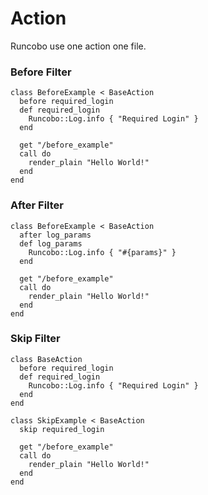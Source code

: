 # Action

Runcobo use one action one file. 

### Before Filter
```crystal
class BeforeExample < BaseAction
  before required_login
  def required_login
    Runcobo::Log.info { "Required Login" }
  end

  get "/before_example"
  call do
    render_plain "Hello World!"
  end
end
```

### After Filter
```crystal
class BeforeExample < BaseAction
  after log_params
  def log_params
    Runcobo::Log.info { "#{params}" }
  end

  get "/before_example"
  call do
    render_plain "Hello World!"
  end
end
```

### Skip Filter
```crystal
class BaseAction
  before required_login
  def required_login
    Runcobo::Log.info { "Required Login" }
  end
end

class SkipExample < BaseAction
  skip required_login

  get "/before_example"
  call do
    render_plain "Hello World!"
  end
end
```
